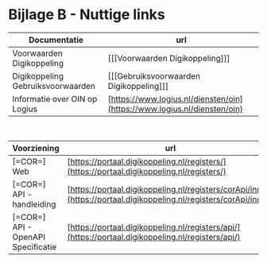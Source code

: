 # Bijlage B - Nuttige links



| Documentatie | url |
| --- | --- |
| Voorwaarden Digikoppeling  | [[[Voorwaarden Digikoppeling]]]|
| Digikoppeling Gebruiksvoorwaarden |[[[Gebruiksvoorwaarden Digikoppeling]]]|
| Informatie over OIN op Logius |[https://www.logius.nl/diensten/oin](https://www.logius.nl/diensten/oin)|

<br>

| Voorziening | url |
| ---- | --- |
| [=COR=] Web| [https://portaal.digikoppeling.nl/registers/](https://portaal.digikoppeling.nl/registers/)|
| [=COR=] API - handleiding| [https://portaal.digikoppeling.nl/registers/corApi/index](https://portaal.digikoppeling.nl/registers/corApi/index)|
| [=COR=] API - OpenAPI Specificatie| [https://portaal.digikoppeling.nl/registers/api/](https://portaal.digikoppeling.nl/registers/api/)|
